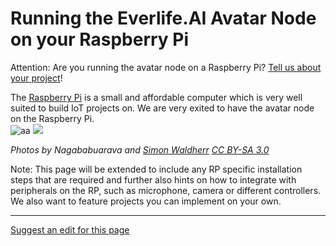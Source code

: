 # Running the Everlife.AI Avatar Node on your Raspberry Pi

Attention: Are you running the avatar node on a Raspberry Pi? [Tell us about your project](../../contact.md)!

The [Raspberry Pi](https://www.raspberrypi.org/) is a small and affordable computer which is very well suited to build IoT projects on. We are very exited to have the avatar node on the Raspberry Pi.  
![aa](https://upload.wikimedia.org/wikipedia/commons/4/4d/Raspberry_Pi_Classic_%28218467965%29.jpeg)
![](https://upload.wikimedia.org/wikipedia/commons/8/8e/HDMI_%E0%B0%AA%E0%B1%8B%E0%B0%B0%E0%B1%8D%E0%B0%9F%E0%B1%81_%E0%B0%89%E0%B0%A8%E0%B1%8D%E0%B0%A8_%E0%B0%AD%E0%B0%BE%E0%B0%97%E0%B0%82_Raspberry_PI_HDMI_Port_Side.JPG)

_Photos by Nagababuarava and [Simon Waldherr](https://500px.com/simonwaldherr) [CC BY-SA 3.0](https://creativecommons.org/licenses/by-sa/3.0)_

Note: This page will be extended to include any RP specific installation steps that are required and further also hints on how to integrate with peripherals on the RP, such as microphone, camera or different controllers. We also want to feature projects you can implement on your own.

- - - -
[Suggest an edit for this page](https://github.com/everlifeai/everlifeai.github.io/edit/master/docs/developer-resources/dev-guides/guide-raspberrypi.md)

